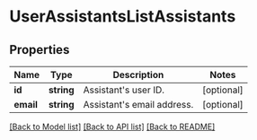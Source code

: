 # UserAssistantsListAssistants

## Properties
Name | Type | Description | Notes
------------ | ------------- | ------------- | -------------
**id** | **string** | Assistant&#39;s user ID. | [optional] 
**email** | **string** | Assistant&#39;s email address. | [optional] 

[[Back to Model list]](../README.md#documentation-for-models) [[Back to API list]](../README.md#documentation-for-api-endpoints) [[Back to README]](../README.md)


